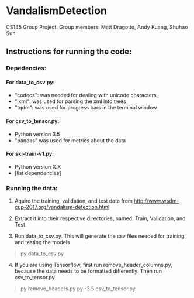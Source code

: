 # VandalismDetection

CS145 Group Project. 
Group members: Matt Dragotto, Andy Kuang, Shuhao Sun

## Instructions for running the code:

### Depedencies:
#### For data_to_csv.py: 
- "codecs": was needed for dealing with unicode characters, 
- "lxml": was used for parsing the xml into trees
- "tqdm": was used for progress bars in the terminal window

#### For csv_to_tensor.py:
- Python version 3.5
- "pandas" was used for metrics about the data

#### For ski-train-v1.py:
- Python version X.X
- [list dependencies]

### Running the data:
1. Aquire the training, validation, and test data from http://www.wsdm-cup-2017.org/vandalism-detection.html

2. Extract it into their respective directories, named: Train, Validation, and Test

3. Run data_to_csv.py. This will generate the csv files needed for training and testing the models
> py data_to_csv.py

4. If you are using Tensorflow, first run remove_header_columns.py, because the data needs to be formatted differently. Then run csv_to_tensor.py
> py remove_headers.py
> py -3.5 csv_to_tensor.py



